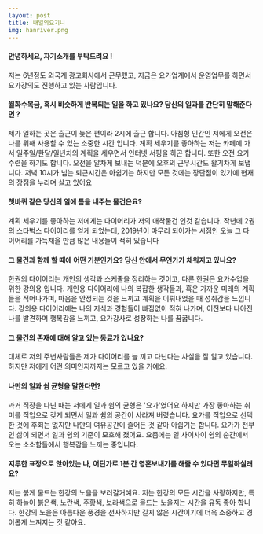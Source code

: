 ```yaml
---
layout: post
title: 내일의요기니
img: hanriver.png 
---
```



#### 안녕하세요, 자기소개를 부탁드려요 !

저는 6년정도 외국계 광고회사에서 근무했고, 지금은 요가업계에서 운영업무를 하면서 요가강의도 진행하고 있는 사람입니다.

#### 월화수목금, 혹시 비슷하게 반복되는 일을 하고 있나요? 당신의 일과를 간단히 말해준다면 ?

제가 일하는 곳은 출근이 늦은 편이라 2시에 출근 합니다. 아침형 인간인 저에게 오전은 나를 위해 사용할 수 있는 소중한 시간 입니다.  계획 세우기를 좋아하는 저는 카페에 가서 일주일/한달/일년치의 계획을 세우면서 인터넷 서핑을 하곤 합니다. 또한 오전 요가수련을 하기도 합니다.  오전을 알차게 보내는 덕분에 오후의 근무시간도 활기차게 보냅니다. 저녁 10시가 넘는 퇴근시간은 아쉽기는 하지만 모든 것에는 장단점이 있기에 현재의 장점을 누리며 살고 있어요

#### 쳇바퀴 같은 당신의 일에 틈을 내주는 물건은요?

계획 세우기를 좋아하는 저에게는 다이어리가 저의 애착물건 인것 같습니다.
작년에 2권의 스타벅스 다이어리를 얻게 되었는데, 2019년이 마무리 되어가는 시점인 오늘 그 다이어리를 가득채울 만큼 많은 내용들이 적혀 있습니다

#### 그 물건과 함께 할 때에 어떤 기분인가요? 당신 안에서 무언가가 채워지고 있나요?

한권의 다이어리는 개인의 생각과 스케줄을 정리하는 것이고, 다른 한권은 요가수업을 위한 강의용 입니다. 
개인용 다이어리에 나의 복잡한 생각들과, 혹은 가까운 미래의 계획들을 적어나가며, 마음을 안정되는 것을 느끼고 계획을 이뤄내었을 때 성취감을 느낍니다.
강의용 다이어리에는 나의 지식과 경험들이 빠짐없이 적혀 나가며, 이전보다 나아진 나를 발견하며 행복감을 느끼고, 요가강사로 성장하는 나를 꿈꿉니다.

#### 그 물건의 존재에 대해 알고 있는 동료가 있나요?

대체로 저의 주변사람들은 제가 다이어리를 늘 끼고 다닌다는 사실을 잘 알고 있습니다. 하지만 저에게 어떤 의미인지까지는 모르고 있을 거예요.

#### 나만의 일과 쉼 균형을 말한다면?

과거 직장을 다닌 때는 저에게 일과 쉼의 균형은 '요가'였어요 하지만 가장 좋아하는 취미를 직업으로 갖게 되면서 일과 쉼의 공간이 사라져 버렸습니다. 요가를 직업으로 선택한 것에 후회는 없지만 나만의 여유공간이 줄어든 것 같아 아쉽기는 합니다.
요가가 전부인 삶이 되면서 일과 쉼의 기준이 모호해 졌어요. 요즘에는 일 사이사이 쉼의 순간에서 오는 소소함들에서 행복감을 느끼는 중입니다.

#### 지루한 표정으로 앉아있는 나, 어딘가로 1분 간 영혼보내기를 해줄 수 있다면 무얼하실래요?

저는 붉게 물드는 한강의 노을을 보러갈거예요. 저는 한강의 모든 시간을 사랑하지만, 특히 하늘이 붉은색, 노란색, 주황색, 보라색으로 물드는 노을지는 시간을 유독 좋아 합니다. 한강의 노을은 아름다운 풍경을 선사하지만 길지 않은 시간이기에 더욱 소중하고 경이롭게 느껴지는 것 같아요.
